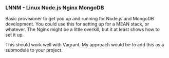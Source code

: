 ### LNNM - Linux Node.js Nginx MongoDB ###

Basic provisioner to get you up and running for Node.js and MongoDB development.
You could use this for setting up for a MEAN stack, or whatever.
The Nginx might be a little overkill, but it at least shows how to set it up.

This should work well with Vagrant. My approach would be to add this as a
submodule to your project.


